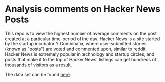 # Analysis comments on Hacker News Posts
This repo is to view the highest number of average comments on the post created at a particular time-period of the day.
Hacker News is a site started by the startup incubator Y Combinator, where user-submitted stories (known as "posts") are voted and commented upon, similar to reddit. Hacker News is extremely popular in technology and startup circles, and posts that make it to the top of Hacker News' listings can get hundreds of thousands of visitors as a result.

The data set can be found [here](https://www.kaggle.com/hacker-news/hacker-news-posts).